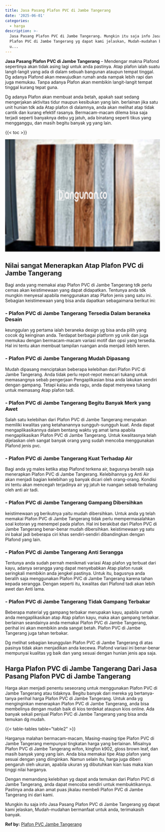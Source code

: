 ```yaml
---
title: Jasa Pasang Plafon PVC di Jambe Tangerang
date: '2025-06-01'
categories:
  - harga
description: >-
  Jasa Pasang Plafon PVC di Jambe Tangerang. Mungkin itu saja info Jasa Pasang
  Plafon PVC di Jambe Tangerang yg dapat kami jelaskan, Mudah-mudahan bermanfaat
  u...
---
```


**Jasa Pasang Plafon PVC di Jambe Tangerang** – Mendengar makna Plafond sepertinya akan tidak asing lagi untuk anda pastinya. Atap plafon ialah suatu langit-langit yang ada di dalam sebuah bangunan ataupun tempat tinggal. Dg adanya Plafond akan mewujudkan rumah anda nampak lebih rapi dan juga memukau. Tanpa adanya Plafon akan membikin langit-langit tempat tinggal kurang tepat guna.

Dg adanya Plafon akan membuat anda betah, apakah saat sedang mengerjakan aktivitas tidur maupun kesibukan yang lain. berlainan jika satu unit hunian tdk ada Atap plafon di dalamnya, anda akan melihat atap tidak cantik dan kurang efektif rasanya. Bermacam-macam dilema bisa saja terjadi seperti banyaknya debu yg jatuh, ada binatang seperti tikus yang mengganggu, dan masih begitu banyak yg yang lain.

{{< toc >}}

![Jasa Pasang Plafon PVC di Jambe Tangerang](/images/flafond-pvc-murah02.png)

## Nilai sangat Menerapkan Atap Plafon PVC di Jambe Tangerang

Bagi anda yang memakai atap Plafon PVC di Jambe Tangerang tdk perlu cemas akan keistimewaan yang dapat didapatkan. Tentunya anda tdk mungkin menyesal apabila menggunakan atap Plafon jenis yang satu ini. Sebagian keistimewaan yang bisa anda dapatkan sebagaimana berikut ini:

### \- Plafon PVC di Jambe Tangerang Tersedia Dalam beraneka Desain

keunggulan yg pertama ialah beraneka design yg bisa anda pilih yang cocok dg keinginan anda. Terdapat berbagai platform yg unik dan juga memukau dengan bermacam-macam variasi motif dan opsi yang tersedia. Hal ini tentu akan membuat tampilan ruangan anda menjadi lebih keren.

### \- Plafon PVC di Jambe Tangerang Mudah Dipasang

Mudah dipasang menciptakan beberapa kelebihan dari Plafon PVC di Jambe Tangerang. Anda tidak perlu repot-repot mencari tukang untuk memasangnya sebab pengerjaan Pengaplikasian bisa anda lakukan sendiri dengan gampang. Tetapi kalau anda ragu, anda dapat menyewa tukang untuk memasang Atap plafon tadi.

### \- Plafon PVC di Jambe Tangerang Begitu Banyak Merk yang Awet

Salah satu kelebihan dari Plafon PVC di Jambe Tangerang merupakan memiliki kwalitas yang ketahanannya sungguh-sungguh kuat. Anda dapat mengaplikasikannya dalam bentang waktu yg amat lama apabila mengaplikasikan Plafon PVC di Jambe Tangerang. Untuk kwalitasnya telah dijelaskan oleh sangat banyak orang yang sudah mencoba menggunakan Plafond jenis pvc.

### \- Plafon PVC di Jambe Tangerang Kuat Terhadap Air

Bagi anda yg males ketika atap Plafond terkena air, bagusnya beralih saja menerapkan Plafon PVC di Jambe Tangerang. Kelebihannya yg Anti Air akan menjadi bagian kelebihan yg banyak dicari oleh orang-orang. Kondisi ini tentu akan mencegah terjadinya air yg jatuh ke ruangan sebab terhalang oleh anti air tadi.

### \- Plafon PVC di Jambe Tangerang Gampang Dibersihkan

keistimewaan yg berikutnya yaitu mudah dibersihkan. Untuk anda yg telah memakai Plafon PVC di Jambe Tangerang tidak perlu mempermasalahkan soal kotoran yg menempel pada plafon. Hal ini berakibat dari Plafon PVC di Jambe Tangerang benar-benar mudah dibersihkan. keistimewaan yg satu ini bakal jadi beberapa ciri khas sendiri-sendiri dibandingkan dengan Plafond yang lain.

### \- Plafon PVC di Jambe Tangerang Anti Serangga

Tentunya anda sudah pernah menikmati variasi Atap plafon yg terbuat dari kayu, adanya serangga yang dapat menyebabkan Atap plafon rusak seringkali membikin anda jengkel pastinya. Untuk itu, bagusnya anda beralih saja menggunakan Plafon PVC di Jambe Tangerang karena tahan kepada serangga. Dengan seperti itu, kwalitas dari Plafond tadi akan lebih awet dan Anti lama.

### \- Plafon PVC di Jambe Tangerang Tidak Gampang Terbakar

Beberapa material yg gampang terbakar merupakan kayu, apabila rumah anda mengaplikasikan atap Atap plafon kayu, maka akan gampang terbakar. berlainan seandainya anda memakai Plafon PVC di Jambe Tangerang, perihal ini akan membikin anda sangat betah. Plafon PVC di Jambe Tangerang juga tahan terbakar.

Dg melihat sebagian keunggulan Plafon PVC di Jambe Tangerang di atas pasinya tidak akan menjadikan anda kecewa. Plafond variasi ini benar-benar mempunyai kualitas yg baik dan yang sesuai dengan hunian jenis apa saja.

## Harga Plafon PVC di Jambe Tangerang Dari Jasa Pasang Plafon PVC di Jambe Tangerang

Harga akan menjadi penentu seseorang untuk menggunakan Plafon PVC di Jambe Tangerang atau tidaknya. Begitu banyak dari mereka yg bertanya-tanya perihal harga Plafon PVC di Jambe Tangerang. Untuk anda yg menginginkan menerapkan Plafon PVC di Jambe Tangerang, anda bisa membelinya dengan mudah baik di kios terdekat ataupun kios online. Ada banyak sekali penjual Plafon PVC di Jambe Tangerang yang bisa anda temukan dg mudah.

{{< table-tables table="table2" >}}

Harganya malahan bermacam-macam, Masing-masing tipe Plafon PVC di Jambe Tangerang mempunyai tingkatan harga yang berlainan. Misalnya Plafon PVC di Jambe Tangerang wifon, kingfon k902, gloss brown leaf, dan masih banyak yang yang lain. Anda bisa memakai tipe Atap plafon yang sesuai dengan yang diinginkan. Namun selain itu, harga juga diberi pengaruh oleh ukuran, apabila ukuran yg dibutuhkan kian luas maka kian tinggi nilai harganya.

Dengan memandang kelebihan yg dapat anda temukan dari Plafon PVC di Jambe Tangerang, anda dapat mencoba sendiri untuk membuktikannya. Pastinya anda akan amat puas jikalau membeli Plafon PVC di Jambe Tangerang ini dari kami.

Mungkin itu saja info Jasa Pasang Plafon PVC di Jambe Tangerang yg dapat kami jelaskan, Mudah-mudahan bermanfaat untuk anda, terimakasih banyak.

**Ref by:** [Plafon PVC Jambe Tangerang](https://id.wikipedia.org/wiki/Plafon)
